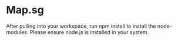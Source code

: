 # Map.sg

After pulling into your workspace, run npm install to install the node-modules. Please ensure node.js is installed in your system.
